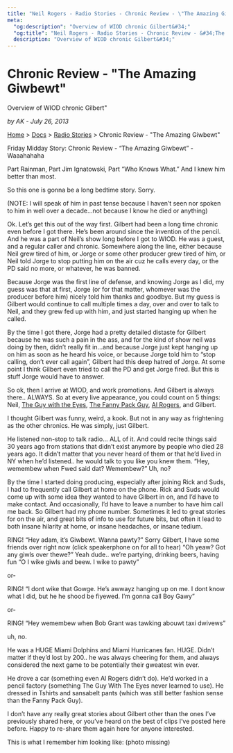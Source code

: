 ```yaml
---
title: "Neil Rogers - Radio Stories - Chronic Review - \"The Amazing Giwbewt\""
meta:
  "og:description": "Overview of WIOD chronic Gilbert&#34;"
  "og:title": "Neil Rogers - Radio Stories - Chronic Review - &#34;The Amazing Giwbewt&#34;    "
  description: "Overview of WIOD chronic Gilbert&#34;"
---
```


# Chronic Review - "The Amazing Giwbewt"

Overview of WIOD chronic Gilbert"

_by AK - July 26, 2013_

[Home](https://neilrogers.org/) > [Docs](https://neilrogers.org/docs) > [Radio Stories](https://neilrogers.org/docs/radio-stories) > Chronic Review - "The Amazing Giwbewt"

Friday Midday Story: Chronic Review - “The Amazing Giwbewt” - Waaahahaha

Part Rainman, Part Jim Ignatowski, Part “Who Knows What.” And I knew him better than most.

So this one is gonna be a long bedtime story. Sorry.

(NOTE: I will speak of him in past tense because I haven’t seen nor spoken to him in well over a decade…not because I know he died or anything)

Ok. Let’s get this out of the way first. Gilbert had been a long time chronic even before I got there. He’s been around since the invention of the pencil. And he was a part of Neil’s show long before I got to WIOD. He was a guest, and a regular caller and chronic. Somewhere along the line, either because Neil grew tired of him, or Jorge or some other producer grew tired of him, or Neil told Jorge to stop putting him on the air cuz he calls every day, or the PD said no more, or whatever, he was banned.

Because Jorge was the first line of defense, and knowing Jorge as I did, my guess was that at first, Jorge (or for that matter, whomever was the producer before him) nicely told him thanks and goodbye. But my guess is Gilbert would continue to call multiple times a day, over and over to talk to Neil, and they grew fed up with him, and just started hanging up when he called.

By the time I got there, Jorge had a pretty detailed distaste for Gilbert because he was such a pain in the ass, and for the kind of show neil was doing by then, didn’t really fit in…and because Jorge just kept hanging up on him as soon as he heard his voice, or because Jorge told him to “stop calling, don’t ever call again”, Gilbert had this deep hatred of Jorge. At some point I think Gilbert even tried to call the PD and get Jorge fired. But this is stuff Jorge would have to answer.

So ok, then I arrive at WIOD, and work promotions. And Gilbert is always there.. ALWAYS. So at every live appearance, you could count on 5 things: Neil, [The Guy with the Eyes](https://neilrogers.org/docs/radio-stories/the-guy-with-the-eyes), [The Fanny Pack Guy](https://neilrogers.org/docs/radio-stories/the-fanny-pack-guy), [Al Rogers](https://neilrogers.org/docs/radio-stories/alfred-al-rogers), and Gilbert.

I thought Gilbert was funny, weird, a kook. But not in any way as frightening as the other chronics. He was simply, just Gilbert.

He listened non-stop to talk radio… ALL of it. And could recite things said 30 years ago from stations that didn’t exist anymore by people who died 28 years ago. It didn’t matter that you never heard of them or that he’d lived in NY when he’d listened.. he would talk to you like you knew them. “Hey, wemembew when Fwed said dat? Wemembew?” Uh, no?

By the time I started doing producing, especially after joining Rick and Suds, I had to frequently call Gilbert at home on the phone. Rick and Suds would come up with some idea they wanted to have Gilbert in on, and I’d have to make contact. And occasionally, I’d have to leave a number to have him call me back. So Gilbert had my phone number. Sometimes it led to great stories for on the air, and great bits of info to use for future bits, but often it lead to both insane hilarity at home, or insane headaches, or insane tedium.

RING! “Hey adam, it’s Giwbewt. Wanna pawty?” Sorry Gilbert, I have some friends over right now (click speakerphone on for all to hear) “Oh yeaw? Got any giwls over thewe?” Yeah dude.. we’re partying, drinking beers, having fun “O I wike giwls and beew. I wike to pawty”

or-

RING! “I dont wike that Gowge. He’s awwayz hanging up on me. I dont know what I did, but he he shood be fiyewed. I’m gonna call Boy Gawy”

or-

RING! “Hey wemembew when Bob Grant was tawking abouwt taxi dwivews”

uh, no.

He was a HUGE Miami Dolphins and Miami Hurricanes fan. HUGE. Didn’t matter if they’d lost by 200.. he was always cheering for them, and always considered the next game to be potentially their gweatest win ever.

He drove a car (something even Al Rogers didn’t do). He’d worked in a pencil factory (something The Guy With The Eyes never learned to use). He dressed in Tshirts and sansabelt pants (which was still better fashion sense than the Fanny Pack Guy).

I don’t have any really great stories about Gilbert other than the ones I’ve previously shared here, or you’ve heard on the best of clips I’ve posted here before. Happy to re-share them again here for anyone interested.

This is what I remember him looking like: (photo missing)